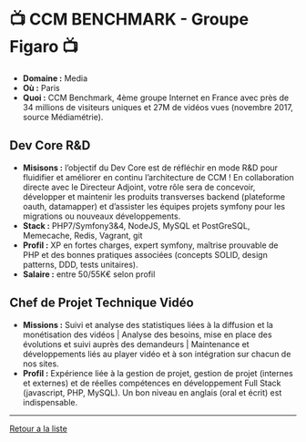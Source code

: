 # 📺 CCM BENCHMARK - Groupe Figaro 📺

- **Domaine :** Media
- **Où :** Paris
- **Quoi :** CCM Benchmark, 4ème groupe Internet en France avec près de 34 millions de visiteurs uniques et 27M de vidéos vues (novembre 2017, source Médiamétrie).

## Dev Core R&D

- **Misisons :** l’objectif du Dev Core est de réfléchir en mode R&D pour fluidifier et améliorer en continu l’architecture de CCM ! En collaboration directe avec le Directeur Adjoint, votre rôle sera de concevoir, développer et maintenir les produits transverses backend (plateforme oauth, datamapper) et d’assister les équipes projets symfony pour les migrations ou nouveaux développements.
- **Stack :** PHP7/Symfony3&4, NodeJS, MySQL et PostGreSQL, Memecache, Redis, Vagrant, git
- **Profil :** XP en fortes charges, expert symfony, maîtrise prouvable de PHP et des bonnes pratiques associées (concepts SOLID, design patterns, DDD, tests unitaires).
- **Salaire :** entre 50/55K€ selon profil

## Chef de Projet Technique Vidéo

- **Missions :** Suivi et analyse des statistiques liées à la diffusion et la monétisation des vidéos |
Analyse des besoins, mise en place des évolutions et suivi auprès des demandeurs | Maintenance et développements liés au player vidéo et à son intégration sur chacun de nos sites.
- **Profil :** Expérience liée à la gestion de projet, gestion de projet (internes et externes) et de réelles compétences en développement Full Stack (javascript, PHP, MySQL). Un bon niveau en anglais (oral et écrit) est indispensable.

----
[Retour a la liste](#file-00readme-md)